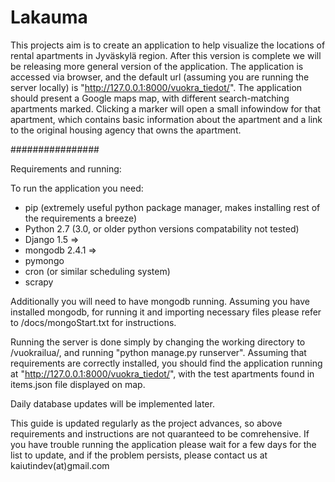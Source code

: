 Lakauma
=======

This projects aim is to create an application to help visualize the locations of rental 
apartments in Jyväskylä region. After this version is complete we will be releasing more general
version of the application. The application is accessed via browser, and the default 
url (assuming you are running the server locally) is "http://127.0.0.1:8000/vuokra_tiedot/".
The application should present a Google maps map, with different search-matching apartments marked. 
Clicking a marker will open a small infowindow for that apartment, which contains basic information 
about the apartment and a link to the original housing agency that owns the apartment. 

################

Requirements and running:

To run the application you need:
* pip (extremely useful python package manager, makes installing rest of the requirements a breeze)
* Python 2.7 (3.0, or older python versions compatability not tested)
* Django 1.5 => 
* mongodb 2.4.1 =>
* pymongo 
* cron (or similar scheduling system)
* scrapy

Additionally you will need to have mongodb running. Assuming you have installed mongodb, 
for running it and importing necessary files please refer to /docs/mongoStart.txt for instructions.

Running the server is done simply by changing the working directory to /vuokrailua/,
and running "python manage.py runserver". Assuming that requirements are correctly installed,
you should find the application running at "http://127.0.0.1:8000/vuokra_tiedot/", with the test apartments found in 
items.json file displayed on map.

Daily database updates will be implemented later.

This guide is updated regularly as the project advances, so above requirements and instructions are not quaranteed to 
be comrehensive. If you have trouble running the application please wait for a few days for the list to update, 
and if the problem persists, please contact us at kaiutindev(at)gmail.com

